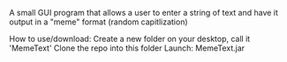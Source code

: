 A small GUI program that allows a user to enter a string of text and have it output in a "meme" format (random capitlization)

How to use/download:
Create a new folder on your desktop, call it 'MemeText'
Clone the repo into this folder
Launch: MemeText.jar
